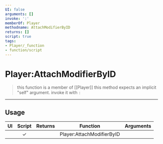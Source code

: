 ```yaml
---
UI: false
arguments: []
invoke: ':'
memberOf: Player
methodname: AttachModifierByID
returns: []
script: true
tags:
- Player/_function
- function/script
---
```

# Player:AttachModifierByID
> this function is a member of [[Player]]
> this method expects an implicit "self" argument. invoke it with `:`
-----
## Usage
|  UI | Script | Returns | Function | Arguments |
|:---:|:------:|-------:|:--------:|:---------|
| |✓||Player:AttachModifierByID||
